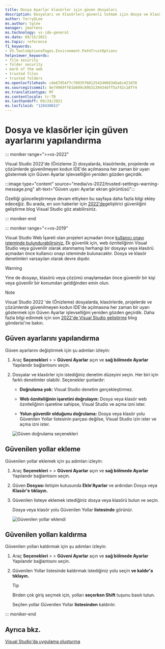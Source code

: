 ```yaml
---
title: Dosya Ayarlar klasörler için güven dosyaları
description: Dosyaları ve klasörleri güvenli tutmak için dosya ve klasörlerin güven ayarlarını Visual Studio öğrenin.
author: TerryGLee
ms.author: tglee
manager: jmartens
ms.technology: vs-ide-general
ms.date: 09/15/2021
ms.topic: reference
f1_keywords:
- VS.ToolsOptionsPages.Environment.PathTrustOptions
helpviewer_keywords:
- file security
- folder security
- mark of the web
- trusted files
- trusted folders
ms.openlocfilehash: cde67d54f7c70935f6012542406834ba6c423d78
ms.sourcegitcommit: 8e74969ff61b609c89b3139434dff5a742c18ff4
ms.translationtype: MT
ms.contentlocale: tr-TR
ms.lasthandoff: 09/24/2021
ms.locfileid: "128430653"
---
```

# <a name="configure-trust-settings-for-files-and-folders"></a>Dosya ve klasörler için güven ayarlarını yapılandırma

::: moniker range=">=vs-2022"

Visual Studio 2022'de (Önizleme 2) dosyalarda, klasörlerde, projelerde ve çözümlerde güvenilmeyen kodun IDE'de açılmasına her zaman bir uyarı göstermek için Güven Ayarlar işlevselliğini yeniden gözden geçirdik.

:::image type="content" source="media/vs-2022/trusted-settings-warning-message.png" alt-text="Güven uyarı Ayarlar ekran görüntüsü":::

Özelliği güncelleştirmeye devam ettiyken bu sayfaya daha fazla bilgi ekley edeceğiz. Bu arada, en son haberler için [2022'de](https://devblogs.microsoft.com/visualstudio/improving-developer-security-with-visual-studio-2022/)geliştirici güvenliğini geliştirme blog Visual Studio göz atabilirsiniz.

::: moniker-end

::: moniker range="<=vs-2019"

Visual Studio Web İşareti olan projeleri açmadan önce [kullanıcı onayı isteminde bulundurabilirsiniz.](/previous-versions/windows/internet-explorer/ie-developer/compatibility/ms537628(v=vs.85)) Ek güvenlik için, web özniteliğinin Visual Studio veya güvenilir olarak atanmamış herhangi bir dosyayı veya klasörü açmadan önce kullanıcı onayı isteminde bulunacaktır. Dosya ve klasör denetimleri varsayılan olarak devre dışıdır.

> [!WARNING]
> Yine de dosyayı, klasörü veya çözümü onaylamadan önce güvenilir bir kişi veya güvenilir bir konumdan geldiğinden emin olun.

> [!NOTE]
> Visual Studio 2022 'de (Önizleme) dosyalarda, klasörlerde, projelerde ve çözümlerde güvenilmeyen kodun IDE'de açılmasına her zaman bir uyarı göstermek için Güven Ayarlar işlevselliğini yeniden gözden geçirdik. Daha fazla bilgi edinmek için son [2022'de Visual Studio geliştirme](https://devblogs.microsoft.com/visualstudio/improving-developer-security-with-visual-studio-2022/) blog gönderisi'ne bakın.

## <a name="configure-trust-settings"></a>Güven ayarlarını yapılandırma

Güven ayarlarını değiştirmek için şu adımları izleyin:

1. Araç **Seçenekleri** >  > **Güveni Ayarlar** açın ve **sağ bölmede Ayarlar** Yapılandır bağlantısını seçin.

2. Dosyalar ve klasörler için istediğiniz denetim düzeyini seçin. Her biri için farklı denetimler olabilir. Seçenekler şunlardır:

   * **Doğrulama yok:** Visual Studio denetim gerçekleştirmez.

   * **Web özniteliğinin işaretini doğrulayın:** Dosya veya klasör web özniteliğinin işaretine sahipse, Visual Studio ve açma izni ister.

   * **Yolun güvenilir olduğunu doğrulama:** Dosya veya klasör yolu  Güvenilen Yollar listesinin parçası değilse, Visual Studio izin ister ve açma izni ister.

   ![Güven doğrulama seçenekleri](media/trust-settings.png)

## <a name="add-trusted-paths"></a>Güvenilen yollar ekleme

Güvenilen yollar eklemek için şu adımları izleyin:

1. Araç **Seçenekleri** >  > **Güveni Ayarlar** açın ve **sağ bölmede Ayarlar** Yapılandır bağlantısını seçin.

2. Güven **Dosyası** iletişim kutusunda **Ekle'Ayarlar** ve ardından Dosya veya **Klasör'e** **tıklayın.**

3. Güvenilen listeye eklemek istediğiniz dosya veya klasörü bulun ve seçin.

   Dosya veya klasör yolu Güvenilen Yollar **listesinde** görünür.

   ![Güvenilen yollar eklendi](media/trusted-paths.png)

## <a name="remove-trusted-paths"></a>Güvenilen yolları kaldırma

Güvenilen yolları kaldırmak için şu adımları izleyin:

1. Araç **Seçenekleri** >  > **Güveni Ayarlar** açın ve **sağ bölmede Ayarlar** Yapılandır bağlantısını seçin.

2. Güvenilen Yollar listesinde kaldırmak istediğiniz yolu seçin **ve kaldır'a** **tıklayın.**

   > [!TIP]
   > Birden çok giriş seçmek için, yolları **seçerken Shift** tuşunu basılı tutun.

   Seçilen yollar Güvenilen Yollar **listesinden** kaldırılır.

::: moniker-end

## <a name="see-also"></a>Ayrıca bkz.

[Visual Studio'da uygulama oluşturma](../walkthrough-building-an-application.md)
